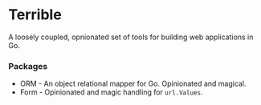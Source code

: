 # Terrible

A loosely coupled, opnionated set of tools for building web applications in Go.

### Packages

* ORM - An object relational mapper for Go. Opinionated and magical.
* Form - Opinionated and magic handling for `url.Values`.
